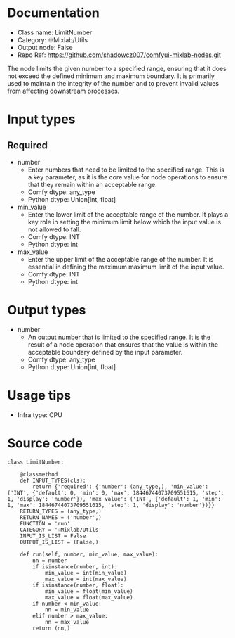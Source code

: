 # Documentation
- Class name: LimitNumber
- Category: ♾️Mixlab/Utils
- Output node: False
- Repo Ref: https://github.com/shadowcz007/comfyui-mixlab-nodes.git

The node limits the given number to a specified range, ensuring that it does not exceed the defined minimum and maximum boundary. It is primarily used to maintain the integrity of the number and to prevent invalid values from affecting downstream processes.

# Input types
## Required
- number
    - Enter numbers that need to be limited to the specified range. This is a key parameter, as it is the core value for node operations to ensure that they remain within an acceptable range.
    - Comfy dtype: any_type
    - Python dtype: Union[int, float]
- min_value
    - Enter the lower limit of the acceptable range of the number. It plays a key role in setting the minimum limit below which the input value is not allowed to fall.
    - Comfy dtype: INT
    - Python dtype: int
- max_value
    - Enter the upper limit of the acceptable range of the number. It is essential in defining the maximum maximum limit of the input value.
    - Comfy dtype: INT
    - Python dtype: int

# Output types
- number
    - An output number that is limited to the specified range. It is the result of a node operation that ensures that the value is within the acceptable boundary defined by the input parameter.
    - Comfy dtype: any_type
    - Python dtype: Union[int, float]

# Usage tips
- Infra type: CPU

# Source code
```
class LimitNumber:

    @classmethod
    def INPUT_TYPES(cls):
        return {'required': {'number': (any_type,), 'min_value': ('INT', {'default': 0, 'min': 0, 'max': 18446744073709551615, 'step': 1, 'display': 'number'}), 'max_value': ('INT', {'default': 1, 'min': 1, 'max': 18446744073709551615, 'step': 1, 'display': 'number'})}}
    RETURN_TYPES = (any_type,)
    RETURN_NAMES = ('number',)
    FUNCTION = 'run'
    CATEGORY = '♾️Mixlab/Utils'
    INPUT_IS_LIST = False
    OUTPUT_IS_LIST = (False,)

    def run(self, number, min_value, max_value):
        nn = number
        if isinstance(number, int):
            min_value = int(min_value)
            max_value = int(max_value)
        if isinstance(number, float):
            min_value = float(min_value)
            max_value = float(max_value)
        if number < min_value:
            nn = min_value
        elif number > max_value:
            nn = max_value
        return (nn,)
```